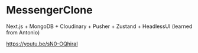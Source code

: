 # MessengerClone
Next.js + MongoDB + Cloudinary + Pusher + Zustand + HeadlessUI (learned from Antonio)

https://youtu.be/sN0-OQhiraI

